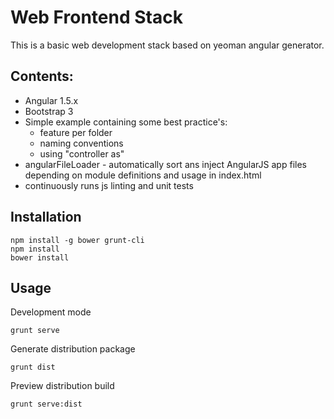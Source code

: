 # Web Frontend Stack

This is a basic web development stack based on yeoman angular generator.

## Contents:
- Angular 1.5.x
- Bootstrap 3
- Simple example containing some best practice's:
    - feature per folder
    - naming conventions
    - using "controller as"
- angularFileLoader - automatically sort ans inject AngularJS app files depending on module definitions and usage in index.html
- continuously runs js linting and unit tests

## Installation

	npm install -g bower grunt-cli
	npm install
	bower install

## Usage

Development mode

	grunt serve

Generate distribution package

	grunt dist

Preview distribution build

    grunt serve:dist